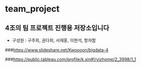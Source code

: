 # team_project
## 4조의 팀 프로젝트 진행용 저장소입니다
* 구성원 : 구주희, 권다희, 서재홍, 이현석, 항자함


###https://www.slideshare.net/Kwoooon/bigdata-4

###https://public.tableau.com/profile/k.sin#!/vizhome/2_3998/1_1

